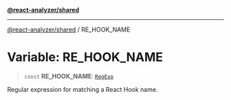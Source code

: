 [**@react-analyzer/shared**](../README.md)

***

[@react-analyzer/shared](../README.md) / RE\_HOOK\_NAME

# Variable: RE\_HOOK\_NAME

> `const` **RE\_HOOK\_NAME**: [`RegExp`](https://developer.mozilla.org/docs/Web/JavaScript/Reference/Global_Objects/RegExp)

Regular expression for matching a React Hook name.
